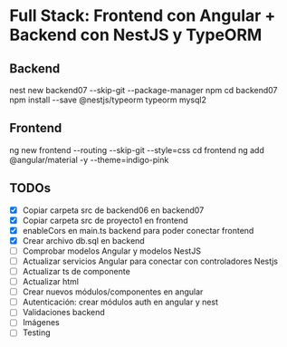 
# Full Stack: Frontend con Angular + Backend con NestJS y TypeORM

## Backend

nest new backend07 --skip-git --package-manager npm
cd backend07
npm install --save @nestjs/typeorm typeorm mysql2

## Frontend

ng new frontend --routing --skip-git --style=css
cd frontend
ng add @angular/material -y --theme=indigo-pink

## TODOs

* [x] Copiar carpeta src de backend06 en backend07
* [x] Copiar carpeta src de proyecto1 en frontend
* [x] enableCors en main.ts backend para poder conectar frontend
* [x] Crear archivo db.sql en backend
* [ ] Comprobar modelos Angular y modelos NestJS
* [ ] Actualizar servicios Angular para conectar con controladores Nestjs
* [ ] Actualizar ts de componente
* [ ] Actualizar html
* [ ] Crear nuevos módulos/componentes en angular
* [ ] Autenticación: crear módulos auth en angular y nest
* [ ] Validaciones backend
* [ ] Imágenes
* [ ] Testing